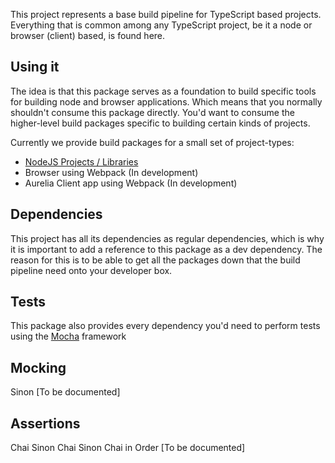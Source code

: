 This project represents a base build pipeline for TypeScript based projects.
Everything that is common among any TypeScript project, be it a node or browser (client) based, is found here.

## Using it

The idea is that this package serves as a foundation to build specific tools for building node and browser applications.
Which means that you normally shouldn't consume this package directly. You'd want to consume the higher-level build packages specific to building certain kinds of projects.

Currently we provide build packages for a small set of project-types:

* [NodeJS Projects / Libraries](https://npmjs.org/package/@dolittle/typescript.build.node)
* Browser using Webpack (In development)
* Aurelia Client app using Webpack (In development)

## Dependencies

This project has all its dependencies as regular dependencies, which is why it is important to add a reference to
this package as a dev dependency. The reason for this is to be able to get all the packages down that the
build pipeline need onto your developer box.

## Tests

This package also provides every dependency you'd need to perform tests using the [Mocha](https://mochajs.org/) framework

## Mocking

Sinon
[To be documented]

## Assertions

Chai
Sinon Chai
Sinon Chai in Order
[To be documented]
